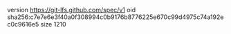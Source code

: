 version https://git-lfs.github.com/spec/v1
oid sha256:c7e7e6e3f40a0f308994c0b9176b8776225e670c99d4975c74a192ec0c9616e5
size 1210
